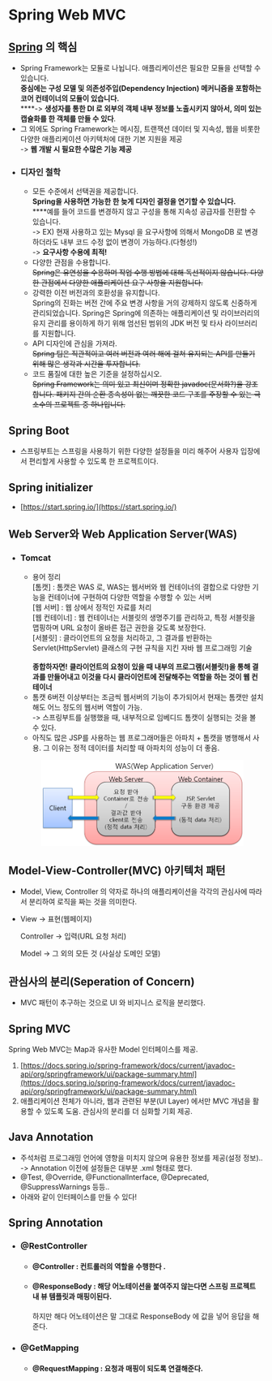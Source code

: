 # Spring Web MVC

## [Spring](https://docs.spring.io/spring-framework/docs/current/reference/html/overview.html#overview) 의 핵심

* Spring Framework는 모듈로 나뉩니다. 애플리케이션은 필요한 모듈을 선택할 수 있습니다. \
  **중심에는 구성 모델 및 의존성주입(Dependency Injection) 메커니즘을 포함하는 코어 컨테이너의 모듈이 있습니다.**\
  ****-> **생성자를 통한 DI 로 외부의 객체 내부 정보를 노출시키지 않아서, 의미 있는 캡슐화를 한 객체를 만들 수 있다**.
* 그 외에도 Spring Framework는 메시징, 트랜잭션 데이터 및 지속성, 웹을 비롯한 다양한 애플리케이션 아키텍처에 대한 기본 지원을 제공 \
  \-> **웹 개발 시 필요한 수많은 기능 제공**
* ### 디자인 철학
  * 모든 수준에서 선택권을 제공합니다. \
    **Spring을 사용하면 가능한 한 늦게 디자인 결정을 연기할 수 있습니다.** \
    ****예를 들어 코드를 변경하지 않고 구성을 통해 지속성 공급자를 전환할 수 있습니다.\
    \->  EX) 현재 사용하고 있는 Mysql 을 요구사항에 의해서 MongoDB 로 변경하더라도 내부 코드 수정 없이 변경이 가능하다.(다형성!)\
    \-> **요구사항 수용에 최적!**
  * 다양한 관점을 수용합니다. \
    ~~Spring은 유연성을 수용하며 작업 수행 방법에 대해 독선적이지 않습니다. 다양한 관점에서 다양한 애플리케이션 요구 사항을 지원합니다.~~
  * 강력한 이전 버전과의 호환성을 유지합니다. \
    Spring의 진화는 버전 간에 주요 변경 사항을 거의 강제하지 않도록 신중하게 관리되었습니다. Spring은 Spring에 의존하는 애플리케이션 및 라이브러리의 유지 관리를 용이하게 하기 위해 엄선된 범위의 JDK 버전 및 타사 라이브러리를 지원합니다.
  * API 디자인에 관심을 가져라. \
    ~~Spring 팀은 직관적이고 여러 버전과 여러 해에 걸쳐 유지되는 API를 만들기 위해 많은 생각과 시간을 투자합니다.~~
  * 코드 품질에 대한 높은 기준을 설정하십시오. \
    ~~Spring Framework는 의미 있고 최신이며 정확한 javadoc(문서화?)을 강조합니다. 패키지 간의 순환 종속성이 없는 깨끗한 코드 구조를 주장할 수 있는 극소수의 프로젝트 중 하나입니다.~~

## Spring Boot

* 스프링부트는 스프링을 사용하기 위한 다양한 설정들을 미리 해주어 사용자 입장에서 편리할게 사용할 수 있도록 한 프로젝트이다.

## Spring initializer

* [https://start.spring.io/](https://start.spring.io/)

## Web Server와 Web Application Server(WAS)

*   ### Tomcat



    * 용어 정리\
      \[톰캣] : 톰캣은 WAS 로, WAS는 웹서버와 웹 컨테이너의 결합으로 다양한 기능을 컨테이너에 구현하여 다양한 역할을 수행할 수 있는 서버\
      \[웹 서버] : 웹 상에서 정적인 자료를 처리\
      \[웹 컨테이너] : 웹 컨테이너는 서블릿의 생명주기를 관리하고, 특정 서블릿을 맵핑하며 URL 요청이 올바른 접근 권한을 갖도록 보장한다.\
      \[서블릿] :  클라이언트의 요청을 처리하고, 그 결과를 반환하는 Servlet(HttpServlet) 클래스의 구현 규칙을 지킨 자바 웹 프로그래밍 기술\
      &#x20;\
      **종합하자면!** **클라이언트의 요청이 있을 때 내부의 프로그램(서블릿!)을 통해 결과를 만들어내고 이것을 다시 클라이언트에 전달해주는 역할을 하는 것이 웹 컨테이너**&#x20;
    * 톰캣 6버전 이상부터는 조금씩 웹서버의 기능이 추가되어서 현재는 톰캣만 설치해도 어느 정도의 웹서버 역할이 가능.\
      \-> 스프링부트를 실행했을 때, 내부적으로 임베디드 톰캣이 실행되는 것을 볼 수 있다.
    * 아직도 많은 JSP를 사용하는 웹 프로그래머들은 아파치 + 톰캣을 병행해서 사용. 그 이유는 정적 데이터를 처리할 때 아파치의 성능이 더 좋음.

    <figure><img src="../../.gitbook/assets/image (5).png" alt=""><figcaption></figcaption></figure>

## Model-View-Controller(MVC) 아키텍처 패턴

* Model, View, Controller 의 약자로 하나의 애플리케이션을 각각의 관심사에 따라서 분리하여 로직을 짜는 것을 의미한다.
*   View → 표현(웹페이지)

    Controller → 입력(URL 요청 처리)

    Model → 그 외의 모든 것 (사실상 도메인 모델)

## 관심사의 분리(Seperation of Concern)

* MVC 패턴이 추구하는 것으로 UI 와 비지니스 로직을 분리했다.

## Spring MVC

Spring Web MVC는 Map과 유사한 Model 인터페이스를 제공.

1. [https://docs.spring.io/spring-framework/docs/current/javadoc-api/org/springframework/ui/package-summary.html](https://docs.spring.io/spring-framework/docs/current/javadoc-api/org/springframework/ui/package-summary.html)
2. 애플리케이션 전체가 아니라, 웹과 관련된 부분(UI Layer) 에서만 MVC 개념을 활용할 수 있도록 도움. 관심사의 분리를 더 심화할 기회 제공.

## Java Annotation

* 주석처럼 프로그래밍 언어에 영향을 미치지 않으며 유용한 정보를 제공(설정 정보)..\
  \-> Annotation 이전에 설정들은 대부분 .xml 형태로 했다.
* @Test, @Override, @FunctionalInterface, @Deprecated, @SuppressWarnings 등등..
* 아래와 같이 인터페이스를 만들 수 있다!

## Spring Annotation

* ### @RestController
  * #### @Controller : 컨트롤러의 역할을 수행한다 .
  *   #### @ResponseBody : 해당 어노테이션을 붙여주지 않는다면 스프링 프로젝트 내 뷰 템플릿과 매핑이된다.

      하지만 해다 어노테이션은 말 그대로 ResponseBody 에 값을 넣어 응답을 해준다.
* ### @GetMapping
  * #### @RequestMapping : 요청과 매핑이 되도록 연결해준다.
